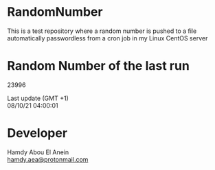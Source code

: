 # RandomNumber    
This is a test repository where a random number is pushed to a file automatically passwordless from a cron job in my Linux CentOS server    
# Random Number of the last run   
23996
      
Last update (GMT +1)    
08/10/21 04:00:01
# Developer    
Hamdy Abou El Anein   
hamdy.aea@protonmail.com
